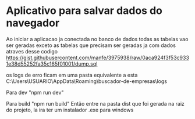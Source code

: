 # Aplicativo para salvar dados do navegador
Ao iniciar a aplicacao ja conectada no banco de dados todas as tabelas vao ser geradas exceto as tabelas que precisam ser geradas ja com dados atraves desse codigo
https://gist.githubusercontent.com/manfe/3975938/raw/0aca924f3f53c9331e38d55252fa35c165f01001/dump.sql

os logs de erro ficam em uma pasta equivalente a esta
C:\Users\USUARIO\AppData\Roaming\buscador-de-empresas\logs

Para dev
"npm run dev"

Para build
"npm run build"
Então entre na pasta dist que foi gerada na raiz do projeto, la ira ter um instalador .exe para windows